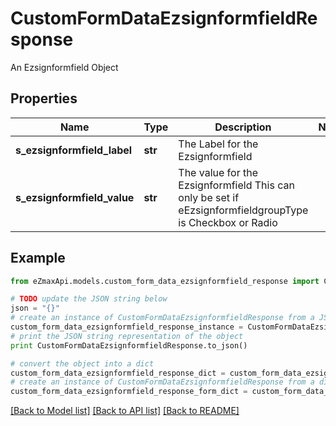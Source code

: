 # CustomFormDataEzsignformfieldResponse

An Ezsignformfield Object

## Properties

Name | Type | Description | Notes
------------ | ------------- | ------------- | -------------
**s_ezsignformfield_label** | **str** | The Label for the Ezsignformfield | 
**s_ezsignformfield_value** | **str** | The value for the Ezsignformfield  This can only be set if eEzsignformfieldgroupType is Checkbox or Radio | 

## Example

```python
from eZmaxApi.models.custom_form_data_ezsignformfield_response import CustomFormDataEzsignformfieldResponse

# TODO update the JSON string below
json = "{}"
# create an instance of CustomFormDataEzsignformfieldResponse from a JSON string
custom_form_data_ezsignformfield_response_instance = CustomFormDataEzsignformfieldResponse.from_json(json)
# print the JSON string representation of the object
print CustomFormDataEzsignformfieldResponse.to_json()

# convert the object into a dict
custom_form_data_ezsignformfield_response_dict = custom_form_data_ezsignformfield_response_instance.to_dict()
# create an instance of CustomFormDataEzsignformfieldResponse from a dict
custom_form_data_ezsignformfield_response_form_dict = custom_form_data_ezsignformfield_response.from_dict(custom_form_data_ezsignformfield_response_dict)
```
[[Back to Model list]](../README.md#documentation-for-models) [[Back to API list]](../README.md#documentation-for-api-endpoints) [[Back to README]](../README.md)


